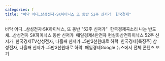 ```yaml
---
categories: f
title: "바닥 어디…삼성전자·SK하이닉스 또 동반 52주 신저가  한국경제"
---
```

바닥 어디…삼성전자·SK하이닉스, 또 동반 "52주 신저가"&nbsp;&nbsp;한국경제곡소리 나는 반도체…삼성전자 SK하이닉스 동반 신저가&nbsp;&nbsp;매일경제4만전자 현실화삼전하이닉스 52주 신저가&nbsp;&nbsp;한국경제TV삼성전자, 나흘째 신저가…5만3천원대로 하락&nbsp;&nbsp;한국경제[특징주] 삼성전자, 나흘째 신저가…5만3천원대로 하락&nbsp;&nbsp;매일경제Google 뉴스에서 전체 콘텐츠 보기